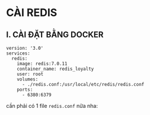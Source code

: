 # CÀI REDIS




## I. CÀI ĐẶT BẰNG DOCKER


```
version: '3.0'
services:
  redis:
    image: redis:7.0.11
    container_name: redis_loyalty
    user: root
    volumes:
      - ./redis.conf:/usr/local/etc/redis/redis.conf
    ports:
      - 6380:6379

```

cần phải có 1 file `redis.conf` nữa nha:


```


```